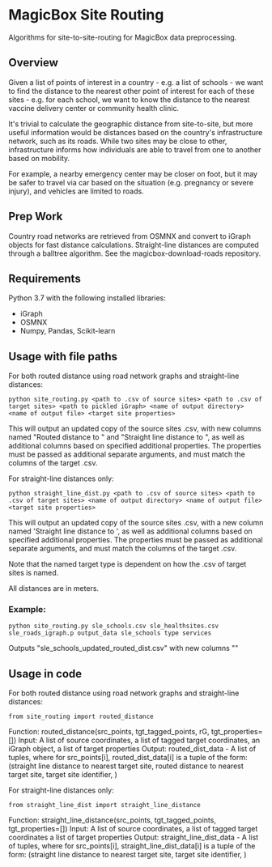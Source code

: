 # MagicBox Site Routing
Algorithms for site-to-site-routing for MagicBox data preprocessing.

## Overview
Given a list of points of interest in a country - e.g. a list of schools - we want to find the distance to the nearest other point of interest for each of these sites - e.g. for each school, we want to know the distance to the nearest vaccine delivery center or community health clinic. 

It's trivial to calculate the geographic distance from site-to-site, but more useful information would be distances based on the country's infrastructure network, such as its roads. While two sites may be close to other, infrastructure informs how individuals are able to travel from one to another based on mobility. 

For example, a nearby emergency center may be closer on foot, but it may be safer to travel via car based on the situation (e.g. pregnancy or severe injury), and vehicles are limited to roads. 

## Prep Work
 Country road networks are retrieved from OSMNX and convert to iGraph objects for fast distance calculations. 
 Straight-line distances are computed through a balltree algorithm. 
 See the magicbox-download-roads repository.

## Requirements
 Python 3.7 with the following installed libraries:
 - iGraph
 - OSMNX
 - Numpy, Pandas, Scikit-learn

## Usage with file paths 
 For both routed distance using road network graphs and straight-line distances:
 ```
 python site_routing.py <path to .csv of source sites> <path to .csv of target sites> <path to pickled iGraph> <name of output directory> <name of output file> <target site properties>
 ```
 This will output an updated copy of the source sites .csv, with new columns named "Routed distance to <target type>" and "Straight line distance to <target type>", as well as additional columns based on specified additional properties. The properties must be passed as additional separate arguments, and must match the columns of the target .csv.

 For straight-line distances only:
 ```
 python straight_line_dist.py <path to .csv of source sites> <path to .csv of target sites> <name of output directory> <name of output file> <target site properties>
 ```
 This will output an updated copy of the source sites .csv, with a new column named 'Straight line distance to <target type>', as well as additional columns based on specified additional properties. The properties must be passed as additional separate arguments, and must match the columns of the target .csv.

 Note that the named target type is dependent on how the .csv of target sites is named.

 All distances are in meters. 

 ### Example:
 ```
 python site_routing.py sle_schools.csv sle_healthsites.csv sle_roads_igraph.p output_data sle_schools type services
 ```

 Outputs "sle_schools_updated_routed_dist.csv" with new columns ""

## Usage in code
 For both routed distance using road network graphs and straight-line distances:
 ```
 from site_routing import routed_distance
 ```
 Function: routed_distance(src_points, tgt_tagged_points, rG, tgt_properties=[])
 Input: A list of source coordinates, a list of tagged target coordinates, an iGraph object, a list of target properties
 Output: routed_dist_data - A list of tuples, where for src_points[i], routed_dist_data[i] is a tuple of the form:
    (straight line distance to nearest target site, 
     routed distance to nearest target site,
     target site identifier,
     <additional properties of target site specified by tgt_properties>)


 For straight-line distances only:
 ```
 from straight_line_dist import straight_line_distance
 ```
 Function: straight_line_distance(src_points, tgt_tagged_points, tgt_properties=[])
 Input: A list of source coordinates, a list of tagged target coordinates a list of target properties
 Output: straight_line_dist_data - A list of tuples, where for src_points[i], straight_line_dist_data[i] is a tuple of the form:
    (straight line distance to nearest target site, 
     target site identifier,
     <additional properties of target site specified by tgt_properties>)

